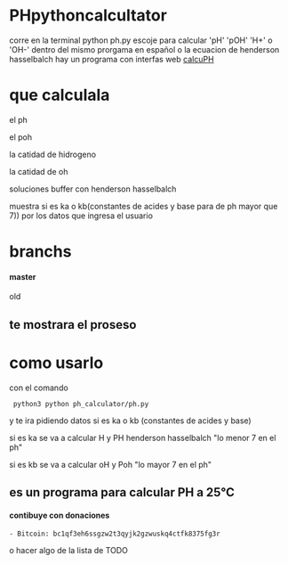 # PHpythoncalcultator
corre en la terminal python ph.py escoje para calcular 'pH' 'pOH' 'H+' o 'OH-' dentro del mismo prorgama  en español o la ecuacion de henderson hasselbalch hay un programa con interfas web [calcuPH](https://github.com/jero98772/calcupH_js)
# que calculala

el ph 

el poh

la catidad de hidrogeno

la catidad de oh

soluciones buffer con  henderson hasselbalch

muestra si es ka o kb(constantes de acides y base para de ph mayor que 7)) por los datos que ingresa el usuario
# branchs

#### master

old
## te mostrara el proseso

# como usarlo

con el comando 

     python3 python ph_calculator/ph.py      
y te ira pidiendo datos si es ka o kb (constantes de acides y base)

si es ka se va a calcular H y PH henderson hasselbalch "lo menor 7 en el ph"

si es kb se va a calcular oH y Poh "lo mayor 7 en el ph"

## es un programa para calcular PH a 25°C
#### contibuye con donaciones 
	
	- Bitcoin: bc1qf3eh6ssgzw2t3qyjk2gzwuskq4ctfk8375fg3r

o hacer algo de la lista de TODO 
